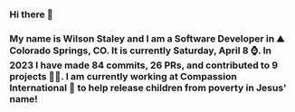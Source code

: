 ### Hi there 👋

### My name is Wilson Staley and I am a Software Developer in ⛰ Colorado Springs, CO.  It is currently Saturday, April 8 ⌚. In 2023 I have made 84 commits, 26 PRs, and contributed to 9 projects 👨‍💻. I am currently working at Compassion International 🏢 to help release children from poverty in Jesus' name!
